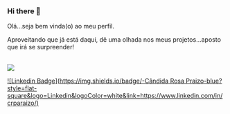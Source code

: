 ### Hi there 👋

Olá...seja bem vinda(o) ao meu perfil.

Aproveitando que já está daqui, dê uma olhada nos meus projetos...aposto que irá se surpreender!

<br/>
<a href="https://github.com/crparaizo">
  <img src="https://github-readme-stats.vercel.app/api/top-langs/?username=crparaizo&theme=radical&hide=glsl,python" />
</a>
<br/>

[![Linkedin Badge](https://img.shields.io/badge/-Cândida Rosa Praizo-blue?style=flat-square&logo=Linkedin&logoColor=white&link=https://www.linkedin.com/in/crparaizo/)](https://www.linkedin.com/in/crparaizo/)


<!--
**crparaizo/crparaizo** is a ✨ _special_ ✨ repository because its `README.md` (this file) appears on your GitHub profile.

Here are some ideas to get you started:

- 🔭 I’m currently working on ...
- 🌱 I’m currently learning ...
- 👯 I’m looking to collaborate on ...
- 🤔 I’m looking for help with ...
- 💬 Ask me about ...
- 📫 How to reach me: ...
- 😄 Pronouns: ...
- ⚡ Fun fact: ...
-->
